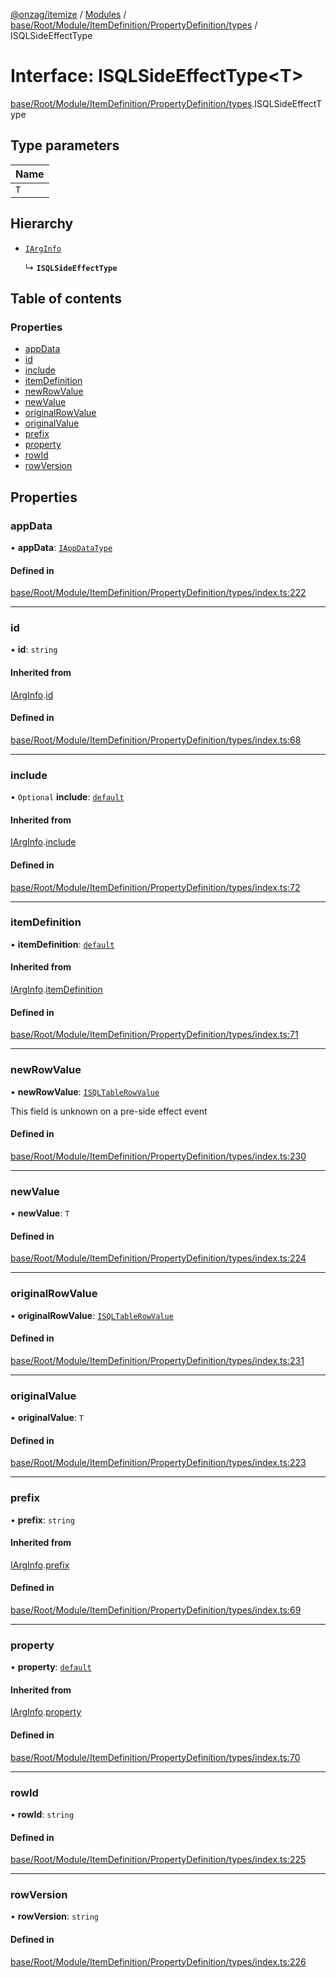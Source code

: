 [@onzag/itemize](../README.md) / [Modules](../modules.md) / [base/Root/Module/ItemDefinition/PropertyDefinition/types](../modules/base_Root_Module_ItemDefinition_PropertyDefinition_types.md) / ISQLSideEffectType

# Interface: ISQLSideEffectType<T\>

[base/Root/Module/ItemDefinition/PropertyDefinition/types](../modules/base_Root_Module_ItemDefinition_PropertyDefinition_types.md).ISQLSideEffectType

## Type parameters

| Name |
| :------ |
| `T` |

## Hierarchy

- [`IArgInfo`](base_Root_Module_ItemDefinition_PropertyDefinition_types.IArgInfo.md)

  ↳ **`ISQLSideEffectType`**

## Table of contents

### Properties

- [appData](base_Root_Module_ItemDefinition_PropertyDefinition_types.ISQLSideEffectType.md#appdata)
- [id](base_Root_Module_ItemDefinition_PropertyDefinition_types.ISQLSideEffectType.md#id)
- [include](base_Root_Module_ItemDefinition_PropertyDefinition_types.ISQLSideEffectType.md#include)
- [itemDefinition](base_Root_Module_ItemDefinition_PropertyDefinition_types.ISQLSideEffectType.md#itemdefinition)
- [newRowValue](base_Root_Module_ItemDefinition_PropertyDefinition_types.ISQLSideEffectType.md#newrowvalue)
- [newValue](base_Root_Module_ItemDefinition_PropertyDefinition_types.ISQLSideEffectType.md#newvalue)
- [originalRowValue](base_Root_Module_ItemDefinition_PropertyDefinition_types.ISQLSideEffectType.md#originalrowvalue)
- [originalValue](base_Root_Module_ItemDefinition_PropertyDefinition_types.ISQLSideEffectType.md#originalvalue)
- [prefix](base_Root_Module_ItemDefinition_PropertyDefinition_types.ISQLSideEffectType.md#prefix)
- [property](base_Root_Module_ItemDefinition_PropertyDefinition_types.ISQLSideEffectType.md#property)
- [rowId](base_Root_Module_ItemDefinition_PropertyDefinition_types.ISQLSideEffectType.md#rowid)
- [rowVersion](base_Root_Module_ItemDefinition_PropertyDefinition_types.ISQLSideEffectType.md#rowversion)

## Properties

### appData

• **appData**: [`IAppDataType`](server.IAppDataType.md)

#### Defined in

[base/Root/Module/ItemDefinition/PropertyDefinition/types/index.ts:222](https://github.com/onzag/itemize/blob/a24376ed/base/Root/Module/ItemDefinition/PropertyDefinition/types/index.ts#L222)

___

### id

• **id**: `string`

#### Inherited from

[IArgInfo](base_Root_Module_ItemDefinition_PropertyDefinition_types.IArgInfo.md).[id](base_Root_Module_ItemDefinition_PropertyDefinition_types.IArgInfo.md#id)

#### Defined in

[base/Root/Module/ItemDefinition/PropertyDefinition/types/index.ts:68](https://github.com/onzag/itemize/blob/a24376ed/base/Root/Module/ItemDefinition/PropertyDefinition/types/index.ts#L68)

___

### include

• `Optional` **include**: [`default`](../classes/base_Root_Module_ItemDefinition_Include.default.md)

#### Inherited from

[IArgInfo](base_Root_Module_ItemDefinition_PropertyDefinition_types.IArgInfo.md).[include](base_Root_Module_ItemDefinition_PropertyDefinition_types.IArgInfo.md#include)

#### Defined in

[base/Root/Module/ItemDefinition/PropertyDefinition/types/index.ts:72](https://github.com/onzag/itemize/blob/a24376ed/base/Root/Module/ItemDefinition/PropertyDefinition/types/index.ts#L72)

___

### itemDefinition

• **itemDefinition**: [`default`](../classes/base_Root_Module_ItemDefinition.default.md)

#### Inherited from

[IArgInfo](base_Root_Module_ItemDefinition_PropertyDefinition_types.IArgInfo.md).[itemDefinition](base_Root_Module_ItemDefinition_PropertyDefinition_types.IArgInfo.md#itemdefinition)

#### Defined in

[base/Root/Module/ItemDefinition/PropertyDefinition/types/index.ts:71](https://github.com/onzag/itemize/blob/a24376ed/base/Root/Module/ItemDefinition/PropertyDefinition/types/index.ts#L71)

___

### newRowValue

• **newRowValue**: [`ISQLTableRowValue`](base_Root_sql.ISQLTableRowValue.md)

This field is unknown on a pre-side effect event

#### Defined in

[base/Root/Module/ItemDefinition/PropertyDefinition/types/index.ts:230](https://github.com/onzag/itemize/blob/a24376ed/base/Root/Module/ItemDefinition/PropertyDefinition/types/index.ts#L230)

___

### newValue

• **newValue**: `T`

#### Defined in

[base/Root/Module/ItemDefinition/PropertyDefinition/types/index.ts:224](https://github.com/onzag/itemize/blob/a24376ed/base/Root/Module/ItemDefinition/PropertyDefinition/types/index.ts#L224)

___

### originalRowValue

• **originalRowValue**: [`ISQLTableRowValue`](base_Root_sql.ISQLTableRowValue.md)

#### Defined in

[base/Root/Module/ItemDefinition/PropertyDefinition/types/index.ts:231](https://github.com/onzag/itemize/blob/a24376ed/base/Root/Module/ItemDefinition/PropertyDefinition/types/index.ts#L231)

___

### originalValue

• **originalValue**: `T`

#### Defined in

[base/Root/Module/ItemDefinition/PropertyDefinition/types/index.ts:223](https://github.com/onzag/itemize/blob/a24376ed/base/Root/Module/ItemDefinition/PropertyDefinition/types/index.ts#L223)

___

### prefix

• **prefix**: `string`

#### Inherited from

[IArgInfo](base_Root_Module_ItemDefinition_PropertyDefinition_types.IArgInfo.md).[prefix](base_Root_Module_ItemDefinition_PropertyDefinition_types.IArgInfo.md#prefix)

#### Defined in

[base/Root/Module/ItemDefinition/PropertyDefinition/types/index.ts:69](https://github.com/onzag/itemize/blob/a24376ed/base/Root/Module/ItemDefinition/PropertyDefinition/types/index.ts#L69)

___

### property

• **property**: [`default`](../classes/base_Root_Module_ItemDefinition_PropertyDefinition.default.md)

#### Inherited from

[IArgInfo](base_Root_Module_ItemDefinition_PropertyDefinition_types.IArgInfo.md).[property](base_Root_Module_ItemDefinition_PropertyDefinition_types.IArgInfo.md#property)

#### Defined in

[base/Root/Module/ItemDefinition/PropertyDefinition/types/index.ts:70](https://github.com/onzag/itemize/blob/a24376ed/base/Root/Module/ItemDefinition/PropertyDefinition/types/index.ts#L70)

___

### rowId

• **rowId**: `string`

#### Defined in

[base/Root/Module/ItemDefinition/PropertyDefinition/types/index.ts:225](https://github.com/onzag/itemize/blob/a24376ed/base/Root/Module/ItemDefinition/PropertyDefinition/types/index.ts#L225)

___

### rowVersion

• **rowVersion**: `string`

#### Defined in

[base/Root/Module/ItemDefinition/PropertyDefinition/types/index.ts:226](https://github.com/onzag/itemize/blob/a24376ed/base/Root/Module/ItemDefinition/PropertyDefinition/types/index.ts#L226)
